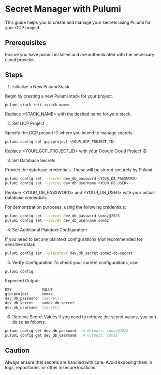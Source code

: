 # Secret Manager with Pulumi
This guide helps you to create and manage your secrets using Pulumi for your GCP project.

## Prerequisites
Ensure you have pulumi installed and are authenticated with the necessary cloud provider.

## Steps

1. Initialize a New Pulumi Stack

Begin by creating a new Pulumi stack for your project.
```bash
pulumi stack init <stack name>
```
Replace <STACK_NAME> with the desired name for your stack.

2. Set GCP Project

Specify the GCP project ID where you intend to manage secrets.
```bash
pulumi config set gcp:project <YOUR_GCP_PROJECT_ID>
```
Replace <YOUR_GCP_PROJECT_ID> with your Google Cloud Project ID.

3. Set Database Secrets

Provide the database credentials. These will be stored securely by Pulumi.

```bash
pulumi config set --secret dev_db_password <YOUR_DB_PASSWORD>
pulumi config set --secret dev_db_username <YOUR_DB_USER>
```
Replace <YOUR_DB_PASSWORD> and <YOUR_DB_USER> with your actual database credentials.

For demonstration purposes, using the following credentials:
```bash
pulumi config set --secret dev_db_password somaz@2023
pulumi config set --secret dev_db_username somaz
```
4. Set Additional Plaintext Configuration

If you need to set any plaintext configurations (not recommended for sensitive data):
```bash
pulumi config set --plaintext dev_db_secret somaz-db-secret
```

5. Verify Configuration
To check your current configurations, use:
```bash
pulumi config
```

Expected Output:
```bash
KEY              VALUE
gcp:project      somaz
dev_db_password  [secret]
dev_db_secret    somaz-db-secret
dev_db_username  [secret]
```

6. Retrieve Secret Values
If you need to retrieve the secret values, you can do so as follows:
```bash
pulumi config get dev_db_password   # Outputs: somaz@2023
pulumi config get dev_db_username   # Outputs: somaz
```

## Caution
Always ensure that secrets are handled with care. Avoid exposing them in logs, repositories, or other insecure locations.